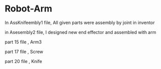 # Robot-Arm
In AssKnifeembly1 file, All given parts were assembly by joint in inventor

in Asesembly2 file, I designed  new end effector and assembled with arm 

part 15 file , Arm3

part 17 file , Screw

part 20 file , Knife
